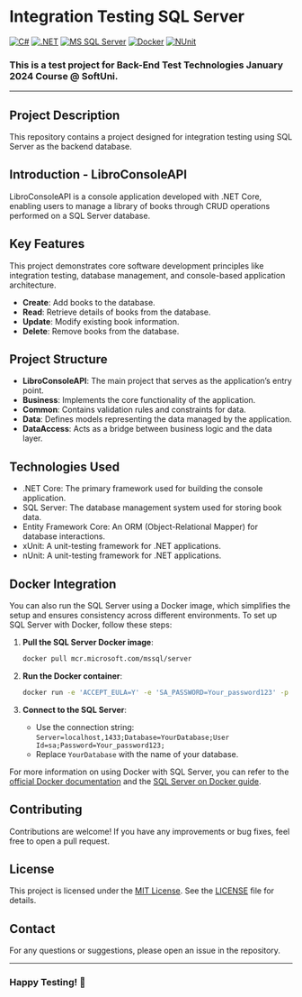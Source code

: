 # Integration Testing SQL Server
[![C#](https://img.shields.io/badge/Made%20with-C%23-239120.svg)](https://learn.microsoft.com/en-us/dotnet/csharp/)
[![.NET](https://img.shields.io/badge/.NET-5C2D91.svg)](https://dotnet.microsoft.com/)
[![MS SQL Server](https://img.shields.io/badge/Database-MS%20SQL%20Server-CC2927.svg)](https://www.microsoft.com/en-us/sql-server)
[![Docker](https://img.shields.io/badge/Powered%20by-Docker-2496ED.svg)](https://www.docker.com/)
[![NUnit](https://img.shields.io/badge/tested%20with-NUnit-22B2B0.svg)](https://nunit.org/)

### This is a test project for **Back-End Test Technologies** January 2024 Course @ SoftUni.
---
## Project Description
This repository contains a project designed for integration testing using SQL Server as the backend database.

## Introduction - LibroConsoleAPI
LibroConsoleAPI is a console application developed with .NET Core, enabling users to manage a library of books through CRUD operations performed on a SQL Server database.

## Key Features
This project demonstrates core software development principles like integration testing, database management, and console-based application architecture.
- **Create**: Add books to the database.
- **Read**: Retrieve details of books from the database.
- **Update**: Modify existing book information.
- **Delete**: Remove books from the database.

## Project Structure
- **LibroConsoleAPI**: The main project that serves as the application’s entry point.
- **Business**: Implements the core functionality of the application.
- **Common**: Contains validation rules and constraints for data.
- **Data**: Defines models representing the data managed by the application.
- **DataAccess**: Acts as a bridge between business logic and the data layer.
  
## Technologies Used
- .NET Core: The primary framework used for building the console application.
- SQL Server: The database management system used for storing book data.
- Entity Framework Core: An ORM (Object-Relational Mapper) for database interactions.
- xUnit: A unit-testing framework for .NET applications.
- nUnit: A unit-testing framework for .NET applications.
  
## Docker Integration
You can also run the SQL Server using a Docker image, which simplifies the setup and ensures consistency across different environments. To set up SQL Server with Docker, follow these steps:

1. **Pull the SQL Server Docker image**:

    ```bash
    docker pull mcr.microsoft.com/mssql/server
    ```

2. **Run the Docker container**:

    ```bash
    docker run -e 'ACCEPT_EULA=Y' -e 'SA_PASSWORD=Your_password123' -p 1433:1433 --name sqlserver -d mcr.microsoft.com/mssql/server
    ```

3. **Connect to the SQL Server**:

    - Use the connection string: `Server=localhost,1433;Database=YourDatabase;User Id=sa;Password=Your_password123;`
    - Replace `YourDatabase` with the name of your database.

For more information on using Docker with SQL Server, you can refer to the [official Docker documentation](https://hub.docker.com/_/microsoft-mssql-server) and the [SQL Server on Docker guide](https://docs.microsoft.com/en-us/sql/linux/sql-server-linux-docker-container-deployment).

## Contributing
Contributions are welcome! If you have any improvements or bug fixes, feel free to open a pull request.

## License
This project is licensed under the [MIT License](LICENSE). See the [LICENSE](LICENSE) file for details.

## Contact
For any questions or suggestions, please open an issue in the repository.

---
### Happy Testing! 🚀
